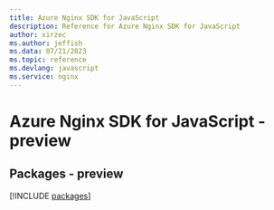 ```yaml
---
title: Azure Nginx SDK for JavaScript
description: Reference for Azure Nginx SDK for JavaScript
author: xirzec
ms.author: jeffish
ms.data: 07/21/2023
ms.topic: reference
ms.devlang: javascript
ms.service: nginx
---
```

# Azure Nginx SDK for JavaScript - preview
## Packages - preview
[!INCLUDE [packages](nginx-index.md)]